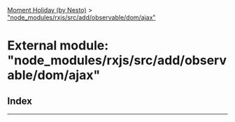 [Moment Holiday (by Nesto)](../README.md) > ["node_modules/rxjs/src/add/observable/dom/ajax"](../modules/_node_modules_rxjs_src_add_observable_dom_ajax_.md)

# External module: "node_modules/rxjs/src/add/observable/dom/ajax"

## Index

---

